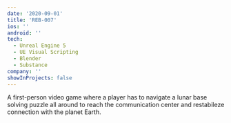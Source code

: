 ```yaml
---
date: '2020-09-01'
title: 'REB-007'
ios: ''
android: ''
tech:
  - Unreal Engine 5
  - UE Visual Scripting
  - Blender
  - Substance
company: ''
showInProjects: false
---
```


A first-person video game where a player has to navigate a lunar base solving puzzle all around to reach the communication center and restabileze connection with the planet Earth.

